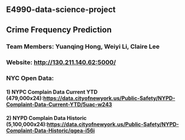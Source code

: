 ## E4990-data-science-project
## Crime Frequency Prediction



### Team Members: Yuanqing Hong, Weiyi Li, Claire Lee

### Website: http://130.211.140.62:5000/

### NYC Open Data: 
#### 1) NYPC Complain Data Current YTD (479,000x24):https://data.cityofnewyork.us/Public-Safety/NYPD-Complaint-Data-Current-YTD/5uac-w243
#### 2) NYPD Complain Data Historic (5,100,000x24):https://data.cityofnewyork.us/Public-Safety/NYPD-Complaint-Data-Historic/qgea-i56i
